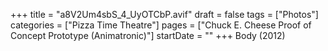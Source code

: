 +++
title = "a8V2Um4sbS_4_UyOTCbP.avif"
draft = false
tags = ["Photos"]
categories = ["Pizza Time Theatre"]
pages = ["Chuck E. Cheese Proof of Concept Prototype (Animatronic)"]
startDate = ""
+++
Body (2012)
